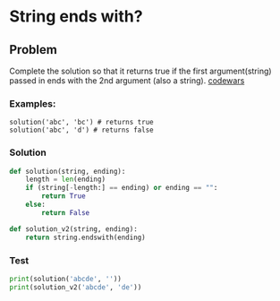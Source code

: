 # String ends with?
## Problem

Complete the solution so that it returns true if the first argument(string) passed in ends with the 2nd argument (also a string).
[codewars](https://www.codewars.com/kata/51f2d1cafc9c0f745c00037d)

### Examples:
```
solution('abc', 'bc') # returns true
solution('abc', 'd') # returns false
```

### Solution
```python
def solution(string, ending):
    length = len(ending)
    if (string[-length:] == ending) or ending == "":
        return True
    else:
        return False

def solution_v2(string, ending):
    return string.endswith(ending)
```

### Test
```python
print(solution('abcde', ''))
print(solution_v2('abcde', 'de'))
```